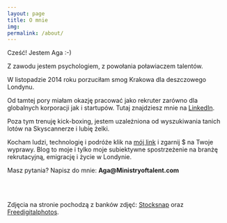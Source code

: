```yaml
---
layout: page
title: O mnie
img: 
permalink: /about/
---
```


<div class="mt50"></div>

Cześć! Jestem Aga :-)

<p>Z zawodu jestem psychologiem, z powołania poławiaczem talentów.
<p>W listopadzie 2014 roku porzuciłam smog Krakowa dla deszczowego Londynu.
<p>Od tamtej pory miałam okazję pracować jako rekruter zarówno dla globalnych korporacji jak i startupów.
Tutaj znajdziesz mnie na <a href="http://www.linkedin.com/in/adeszczka">LinkedIn</a>.</p>
<p>Poza tym trenuję kick-boxing, jestem uzależniona od wyszukiwania tanich lotów na Skyscannerze i lubię żelki.</p>
<p>Kocham ludzi, technologię i podróże klik na <a href="http://www.airbnb.pl/c/ade2?s=8/">mój link</a> i zgarnij $ na Twoje wyprawy.
Blog to moje i tylko moje subiektywne spostrzeżenie na branżę rekrutacyjną, emigrację i życie w Londynie.

<p>Masz pytania? Napisz do mnie: <b>Aga@Ministryoftalent.com</b></p>

<br>
<br>

    
<p>Zdjęcia na stronie pochodzą z banków zdjęć: <a href="https://stocksnap.io"> Stocksnap</a> oraz <a href="http://www.freedigitalphotos.net/"> Freedigitalphotos</a>.</p>










